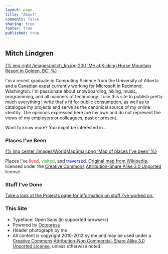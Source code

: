 ```yaml
---
layout: page
title: "About"
comments: false
sharing: true
footer: true
published: true
---
```


## Mitch Lindgren
[{% img right /images/mitch_kh.jpg 200 'Me at Kicking Horse Mountain Resort in Golden, BC' %}](/images/mitch_kh.jpg)

I'm a recent graduate in Computing Science from the University of Alberta and a
Canadian expat currently working for Microsoft in Redmond, Washington. I'm
passionate about snowboarding, hiking, music, programming, and all manners of
technology. I use this site to publish pretty much everything I write that's
fit for public consumption, as well as to catalogue my projects and serve as the
canonical source of my online identity. The opinions expressed here are my own
and do not represent the views of my employers or colleagues, past or present.

Want to know more? You might be interested in...

### Places I've Been

[{% img center /images/WorldMapSmall.png 'Map of places I've been' %}](/images/WorldMapFull.png)

Places I've <span style="color: #f00">lived</span>,
<span style="color: #1AB517">visited</span>, and
<span style="color: #00f">traversed.</span>
[Original map from Wikipedia](http://en.wikipedia.org/wiki/File:BlankMap-World-USA-Can-UK-Aus.PNG),
licensed under the
[Creative Commons](http://creativecommons.org/)
[Attribution-Share Alike 3.0 Unported](http://creativecommons.org/licenses/by-sa/3.0/deed.en)
license.

### Stuff I've Done

[Take a look at the Projects page for information on stuff I've worked on.](/projects)

### This Site

- Typeface: Open Sans (in supported browsers)
- Powered by [Octopress](http://octopress.org/)
- Header photograph by me
- All content is copyright 2010-2012 by me and may be used under a
  [Creative Commons](http://creativecommons.org/)
  [Attribution-Non Commercial-Share Alike 3.0 Unported License](http://creativecommons.org/licenses/by-nc-sa/3.0/deed.en_US),
  unless otherwise noted
